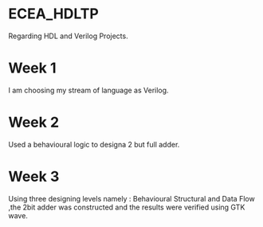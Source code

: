 # ECEA_HDLTP
Regarding HDL and Verilog Projects.

# Week 1
I am choosing my stream of language as Verilog.

# Week 2
Used a behavioural logic to  designa 2 but full adder.

# Week 3 
Using three designing levels namely :
Behavioural
Structural and
Data Flow ,the 2bit adder was constructed and the results were verified using GTK wave.
